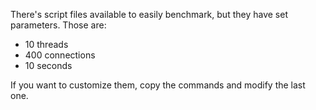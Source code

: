 There's script files available to easily benchmark, but they have set parameters. Those are:
- 10 threads
- 400 connections
- 10 seconds

If you want to customize them, copy the commands and modify the last one.